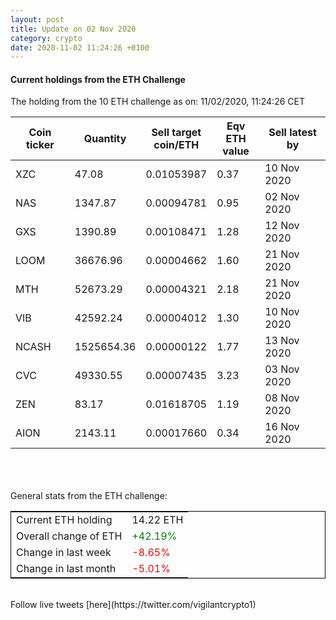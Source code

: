 ```yaml
---
layout: post
title: Update on 02 Nov 2020
category: crypto
date: 2020-11-02 11:24:26 +0100
---
```

<!-- Global site tag (gtag.js) - Google Analytics -->
<script async src="https://www.googletagmanager.com/gtag/js?id=UA-103831149-5"></script>
<script>
  window.dataLayer = window.dataLayer || [];
  function gtag(){dataLayer.push(arguments);}
  gtag('js', new Date());

  gtag('config', 'UA-103831149-5');
</script>


#### Current holdings from the ETH Challenge

The holding from the 10 ETH challenge as on: 11/02/2020, 11:24:26 CET

|Coin ticker|Quantity|Sell target<br>coin/ETH|Eqv ETH<br>value|Sell latest by|
|-----------|--------|-----------|-----------|--------------|
XZC|47.08|  0.01053987|0.37|10 Nov 2020|
NAS|1347.87|  0.00094781|0.95|02 Nov 2020|
GXS|1390.89|  0.00108471|1.28|12 Nov 2020|
LOOM|36676.96|  0.00004662|1.60|21 Nov 2020|
MTH|52673.29|  0.00004321|2.18|21 Nov 2020|
VIB|42592.24|  0.00004012|1.30|10 Nov 2020|
NCASH|1525654.36|  0.00000122|1.77|13 Nov 2020|
CVC|49330.55|  0.00007435|3.23|03 Nov 2020|
ZEN|83.17|  0.01618705|1.19|08 Nov 2020|
AION|2143.11|  0.00017660|0.34|16 Nov 2020|

<br>
<br>
<br>
General stats from the ETH challenge:

<table style="border:1px solid black;margin-left:auto;margin-right:auto;">
	<tbody>
	<tr>
		<td>Current ETH holding</td>
		<td>     14.22 ETH</td>
	</tr>
	<tr>
		<td>Overall change of ETH</td>
		<td><font color="green">+42.19%</font></td>
	</tr>
	<tr>
		<td>Change in last week</td>
		<td><font color="red">-8.65%</font></td>
	</tr>
	<tr>
		<td>Change in last month</td>
		<td><font color="red">-5.01%</font></td>
	</tr>
	</tbody>
</table>

<br>
Follow live tweets [here](https://twitter.com/vigilantcrypto1)
<br>
<br>